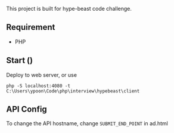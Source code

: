 This project is built for hype-beast code challenge.

## Requirement

- PHP

## Start ()

Deploy to web server, or use

`php -S localhost:4080 -t C:\Users\ypoon\Code\php\interview\hypebeast\client`

## API Config

To change the API hostname, change `SUBMIT_END_POINT` in ad.html